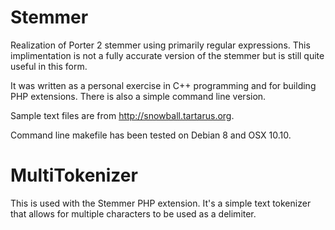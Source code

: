 # Stemmer
Realization of Porter 2 stemmer using primarily regular expressions. This implimentation is not a fully accurate version of the stemmer but is still quite useful in this form.

It was written as a personal exercise in C++ programming and for building PHP extensions. There is also a simple command line version.

Sample text files are from http://snowball.tartarus.org.

Command line makefile has been tested on Debian 8 and OSX 10.10.

# MultiTokenizer
This is used with the Stemmer PHP extension. It's a simple text tokenizer that allows for multiple characters to be used as a delimiter.
